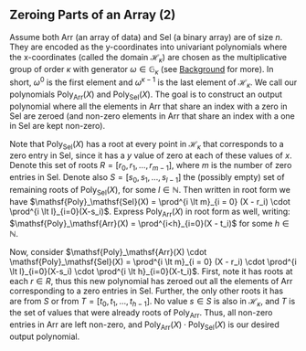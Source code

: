 ## Zeroing Parts of an Array (2)

Assume both $\mathsf{Arr}$ (an array of data) and $\mathsf{Sel}$ (a binary array) are of size $n$. They are encoded as the y-coordinates into univariant polynomials where the x-coordinates (called the domain $\mathcal{H}_\kappa$) are chosen as the multiplicative group of order $\kappa$ with generator $\omega\in\mathbb{G}_\kappa$ (see [Background](../background/poly-iop.md) for more). In short, $\omega^0$ is the first element and $\omega^{\kappa-1}$ is the last element of $\mathcal{H}_\kappa$. We call our polynomials $\mathsf{Poly}_\mathsf{Arr}(X)$ and $\mathsf{Poly}_\mathsf{Sel}(X)$. The goal is to construct an output polynomial where all the elements in $\mathsf{Arr}$ that share an index with a zero in $\mathsf{Sel}$ are zeroed (and non-zero elements in $\mathsf{Arr}$ that share an index with a one in $\mathsf{Sel}$ are kept non-zero).

Note that $\mathsf{Poly}_\mathsf{Sel}(X)$ has a root at every point in $\mathcal{H}_\kappa$ that corresponds to a zero entry in $\mathsf{Sel}$, since it has a $y$ value of zero at each of these values of $x$. Denote this set of roots $R = [r_0, r_1, \dots, r_{m-1}]$, where $m$ is the number of zero entries in $\mathsf{Sel}$. Denote also $S = [s_0, s_1, \dots, s_{l-1}]$ the (possibly empty) set of remaining roots of $\mathsf{Poly}_\mathsf{Sel}(X)$, for some $l \in \mathbb{N}$. Then written in root form we have $\mathsf{Poly}_\mathsf{Sel}(X) = \prod^{i \lt m}_{i = 0} (X - r_i) \cdot \prod^{i \lt l}_{i=0}(X-s_i)$. Express $\mathsf{Poly}_\mathsf{Arr}(X)$ in root form as well, writing: $\mathsf{Poly}_\mathsf{Arr}(X) = \prod^{i<h}_{i=0}(X - t_i)$ for some $h \in \mathbb{N}$​​.

Now, consider $\mathsf{Poly}_\mathsf{Arr}(X) \cdot \mathsf{Poly}_\mathsf{Sel}(X) = \prod^{i \lt m}_{i = 0} (X - r_i) \cdot \prod^{i \lt l}_{i=0}(X-s_i) \cdot \prod^{i \lt h}_{i=0}(X-t_i)$. First, note it has roots at each $r \in R$, thus this new polynomial has zeroed out all the elements of $\mathsf{Arr}$ corresponding to a zero entries in $\mathsf{Sel}$. Further, the only other roots it has are from $S$ or from $T = [t_0, t_1,\dots, t_{h-1}]$. No value $s \in S$ is also in $\mathcal{H}_\kappa$, and $T$ is the set of values that were already roots of $\mathsf{Poly}_\mathsf{Arr}$. Thus, all non-zero entries in $\mathsf{Arr}$ are left non-zero, and $\mathsf{Poly}_\mathsf{Arr}(X) \cdot \mathsf{Poly}_\mathsf{Sel}(X)$ is our desired output polynomial.

